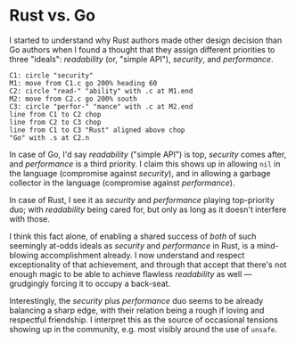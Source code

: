 # Rust vs. Go

I started to understand why Rust authors made other design decision than Go authors
when I found a thought that they assign different priorities to three "ideals":
_readability_ (or, "simple API"), _security_, and _performance_.

```pikchr:render
C1: circle "security"
M1: move from C1.c go 200% heading 60
C2: circle "read-" "ability" with .c at M1.end
M2: move from C2.c go 200% south
C3: circle "perfor-" "mance" with .c at M2.end
line from C1 to C2 chop
line from C2 to C3 chop
line from C1 to C3 "Rust" aligned above chop
"Go" with .s at C2.n
```

In case of Go, I'd say _readability_ ("simple API") is top, _security_ comes after, and _performance_ is a third priority.
I claim this shows up in allowing `nil` in the language (compromise against _security_),
and in allowing a garbage collector in the language (compromise against _performance_).

In case of Rust, I see it as _security_ and _performance_ playing top-priority duo;
with _readability_ being cared for, but only as long as it doesn't interfere with those.

I think this fact alone, of enabling a shared success of _both_ of such seemingly at-odds ideals as _security_
and _performance_ in Rust, is a mind-blowing accomplishment already.
I now understand and respect exceptionality of that achievement,
and through that accept that there's not enough magic to be able to achieve flawless _readability_ as well
— grudgingly forcing it to occupy a back-seat.

Interestingly, the _security_ plus _performance_ duo seems to be already balancing a sharp edge,
with their relation being a rough if loving and respectful friendship.
I interpret this as the source of occasional tensions showing up in the community,
e.g. most visibly around the use of `unsafe`.
